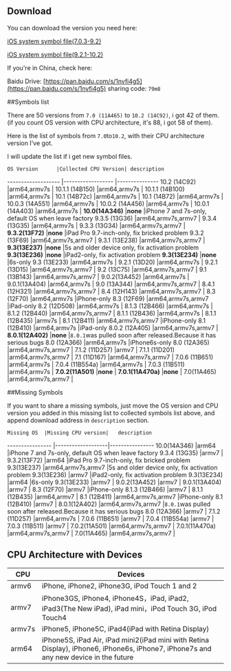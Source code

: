 ## Download

You can download the version you need here:

[iOS system symbol file(7.0.3-9.2)](https://drive.google.com/drive/folders/0B-0LZDbSzubRaUdMdTJQc1ZzMUU?usp=sharing)

[iOS system symbol file(9.2.1-10.2)](https://drive.google.com/drive/folders/0B5oBYvBG2NS7aDVTR1JzX2JXaFE?usp=sharing)

If you're in China, check here:

Baidu Drive: [https://pan.baidu.com/s/1nvfi4g5](https://pan.baidu.com/s/1nvfi4g5) sharing code: `79m8`

##Symbols list

There are 50 versions from `7.0 (11A465)` to `10.2 (14C92)`, i got 42 of them. (if you count OS version with CPU architecture, it's 88, i got 58 of them).

Here is the list of symbols from `7.0`to`10.2`, with their CPU architecture version I've got.

I will update the list if i get new symbol files.

	OS Version		|Collected CPU Version| description
-------------------	|------------------ |---------------
10.2 (14C92)			|arm64,armv7s			|
10.1.1 (14B150)		|arm64,armv7s			|
10.1.1 (14B100)		|arm64,armv7s			|
10.1 (14B72c)			|arm64,armv7s			|
10.1 (14B72)			|arm64,armv7s			|
10.0.3 (14A551)		|arm64,armv7s			|
10.0.2 (14A456)		|arm64,armv7s			|
10.0.1 (14A403)		|arm64,armv7s			|
**10.0(14A346)**		|**none**				|iPhone 7 and 7s-only, default OS when leave factory
9.3.5 (13G36)			|arm64,armv7s,armv7	|
9.3.4 (13G35)			|arm64,armv7s			|
9.3.3 (13G34)			|arm64,armv7s,armv7	|
**9.3.2(13F72)**		|**none**				|iPad Pro 9.7-inch-only, fix bricked problem
9.3.2 (13F69)			|arm64,armv7s,armv7	|
9.3.1 (13E238)		|arm64,armv7s,armv7	|
**9.3(13E237)**		|**none**				|5s and older device only, fix activation problem
**9.3(13E236)**		|**none**				|iPad2-only, fix activation problem
**9.3(13E234)**		|**none**				|6s-only
9.3 (13E233)			|arm64,armv7s			|
9.2.1 (13D20)			|arm64,armv7s			|
9.2.1 (13D15)			|arm64,armv7s,armv7	|
9.2 (13C75)			|arm64,armv7s,armv7	|
9.1 (13B143)			|arm64,armv7s,armv7	|
9.0.2(13A452)			|arm64,armv7s			|
9.0.1(13A404)			|arm64,armv7s			|
9.0 (13A344)			|arm64,armv7s,armv7	|
8.4.1 (12H321)		|arm64,armv7s,armv7	|
8.4 (12H143)			|arm64,armv7s,armv7	|
8.3 (12F70)			|arm64,armv7s			|iPhone-only
8.3 (12F69)			|arm64,armv7s,armv7	|iPad-only
8.2 (12D508)			|arm64,armv7s			|
8.1.3 (12B466)		|arm64,armv7s			|
8.1.2 (12B440)		|arm64,armv7s,armv7	|
8.1.1 (12B436)		|arm64,armv7s			|
8.1.1 (12B435)		|armv7s				|
8.1 (12B411)			|arm64,armv7s,armv7	|iPhone-only
8.1 (12B410)			|arm64,armv7s			|iPad-only
8.0.2 (12A405)		|arm64,armv7s,armv7	|
**8.0.1(12A402)**	|**none**				|`8.0.1`was pulled soon after released.Because it has serious bugs
8.0 (12A366)			|arm64,armv7s			|iPhone6s-only
8.0 (12A365)			|arm64,armv7s,armv7	|
7.1.2 (11D257)		|armv7					|
7.1.1 (11D201)		|arm64,armv7s,armv7	|
7.1 (11D167)			|arm64,armv7s,armv7	|
7.0.6 (11B651)		|arm64,armv7s			|
7.0.4 (11B554a)		|arm64,armv7s			|
7.0.3 (11B511)		|arm64,armv7s			|
**7.0.2(11A501)**	|**none**				|
**7.0.1(11A470a)**	|**none**				|
7.0(11A465)			|arm64,armv7s,armv7	|

##Missing Symbols

If you want to share a missing symbols, just move the OS version and CPU version you added in this missing list to collected symbols list above, and append download address in `description` section.

	Missing OS	|Missing CPU version|	description
----------------	|-------------------|----------------
10.0(14A346)		|arm64					|iPhone 7 and 7s-only, default OS when leave factory
9.3.4 (13G35)		|armv7					|
9.3.2(13F72)		|arm64					|iPad Pro 9.7-inch-only, fix bricked problem
9.3(13E237)		|arm64,armv7s,armv7	|5s and older device only, fix activation problem
9.3(13E236)		|armv7					|iPad2-only, fix activation problem
9.3(13E234)		|arm64					|6s-only
9.3(13E233)		|armv7					|
9.0.2(13A452)		|armv7					|
9.0.1(13A404)		|armv7					|
8.3 (12F70)		|armv7					|iPhone-only
8.1.3 (12B466)	|armv7					|
8.1.1 (12B435)	|arm64,armv7			|
8.1 (12B411) 		|arm64,armv7s,armv7	|iPhone-only
8.1 (12B410)		|armv7					|
8.0.1(12A402)		|arm64,armv7s,armv7	|`8.0.1`was pulled soon after released.Because it has serious bugs
8.0 (12A366)		|armv7					|
7.1.2 (11D257)	|arm64,armv7s			|
7.0.6 (11B651)	|armv7					|
7.0.4 (11B554a)	|armv7					|
7.0.3 (11B511)	|armv7					|
7.0.2(11A501)		|arm64,armv7s,armv7	|
7.0.1(11A470a)	|arm64,armv7s,armv7	|
7.0(11A465)		|arm64,armv7s,armv7	|

## CPU Architecture with Devices

  CPU	|	Devices
------	| ------
armv6	| iPhone, iPhone2, iPhone3G, iPod Touch 1 and 2
armv7	| iPhone3GS, iPhone4, iPhone4S，iPad, iPad2, iPad3(The New iPad), iPad mini，iPod Touch 3G, iPod Touch4
armv7s	| iPhone5, iPhone5C, iPad4(iPad with Retina Display)
arm64	| iPhone5S, iPad Air, iPad mini2(iPad mini with Retina Display), iPhone6, iPhone6s, iPhone7, iPhone7s and any new device in the future
